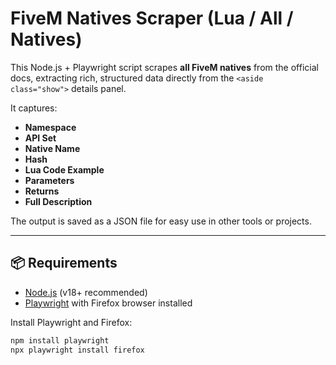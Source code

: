 # FiveM Natives Scraper (Lua / All / Natives)

This Node.js + Playwright script scrapes **all FiveM natives** from the official docs, extracting rich, structured data directly from the `<aside class="show">` details panel.

It captures:
- **Namespace**
- **API Set**
- **Native Name**
- **Hash**
- **Lua Code Example**
- **Parameters**
- **Returns**
- **Full Description**

The output is saved as a JSON file for easy use in other tools or projects.

---

## 📦 Requirements

- [Node.js](https://nodejs.org/) (v18+ recommended)
- [Playwright](https://playwright.dev/) with Firefox browser installed

Install Playwright and Firefox:
```bash
npm install playwright
npx playwright install firefox
